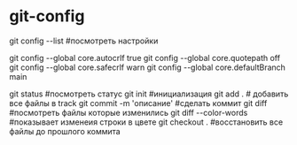 # git-config

git config --list #посмотреть настройки

git config --global core.autocrlf true
git config --global core.quotepath off
git config --global core.safecrlf warn
git config --global core.defaultBranch main

git status #посмотреть статус
git init #инициализация
git add . # добавить все файлы в track
git commit -m 'описание' #сделать коммит
git diff #посмотреть файлы которые изменились
git diff --color-words #показывает изменеия строки в цвете
git checkout . #восстановить все файлы до прошлого коммита
